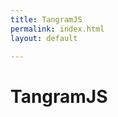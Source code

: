 ```yaml
---
title: TangramJS
permalink: index.html
layout: default

---
```


# TangramJS

<div id="template_js"></div>

<!-- Javascript Code -->
<!-- Check jekyll theme to adjust sketch size e.g., 600x338px -->

<!-- JS minified online p5.js libs -->
<script src="https://cdnjs.cloudflare.com/ajax/libs/p5.js/1.3.1/p5.min.js"></script>
<script src="https://cdnjs.cloudflare.com/ajax/libs/p5.js/1.3.1/addons/p5.sound.min.js"></script>

<!-- Add your js tangram sources here -->
<script src="./js/tangram.js"></script>
<script src="./js/shape.js"></script>
<script src="./js/rect.js"></script>
<script src="./js/term.js"></script>